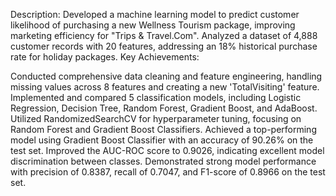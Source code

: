 Description:
Developed a machine learning model to predict customer likelihood of purchasing a new Wellness Tourism package, improving marketing efficiency for "Trips & Travel.Com". Analyzed a dataset of 4,888 customer records with 20 features, addressing an 18% historical purchase rate for holiday packages.
Key Achievements:

Conducted comprehensive data cleaning and feature engineering, handling missing values across 8 features and creating a new 'TotalVisiting' feature.
Implemented and compared 5 classification models, including Logistic Regression, Decision Tree, Random Forest, Gradient Boost, and AdaBoost.
Utilized RandomizedSearchCV for hyperparameter tuning, focusing on Random Forest and Gradient Boost Classifiers.
Achieved a top-performing model using Gradient Boost Classifier with an accuracy of 90.26% on the test set.
Improved the AUC-ROC score to 0.9026, indicating excellent model discrimination between classes.
Demonstrated strong model performance with precision of 0.8387, recall of 0.7047, and F1-score of 0.8966 on the test set.
